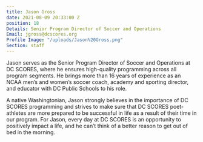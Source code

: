```yaml
---
title: Jason Gross
date: 2021-08-09 20:33:00 Z
position: 18
Details: Senior Program Director of Soccer and Operations
Email: jgross@dcscores.org
Profile Image: "/uploads/Jason%20Gross.png"
Section: staff
---
```


Jason serves as the Senior Program Director of Soccer and Operations at DC SCORES, where he ensures high-quality programming across all program segments. He brings more than 16 years of experience as an NCAA men’s and women’s soccer coach, academy and sporting director, and educator with DC Public Schools to his role. 

A native Washingtonian, Jason strongly believes in the importance of DC SCORES programming and strives to make sure that DC SCORES poet-athletes are more prepared to be successful in life as a result of their time in our program. For Jason, every day at DC SCORES is an opportunity to positively impact a life, and he can’t think of a better reason to get out of bed in the morning.
